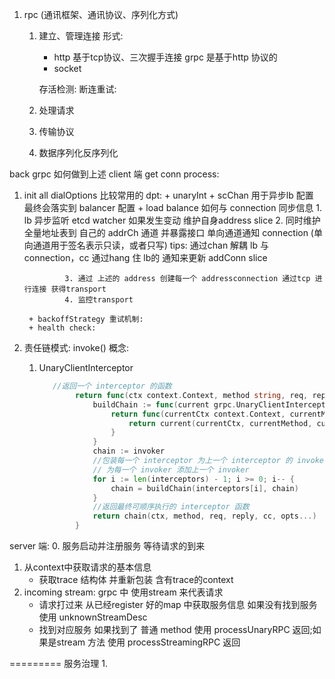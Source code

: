 1. rpc (通讯框架、通讯协议、序列化方式)
    1. 建立、管理连接
        形式:
        + http 
            基于tcp协议、三次握手连接 grpc 是基于http 协议的
        + socket
        
        存活检测: 
        断连重试:  
    2. 处理请求
    3. 传输协议
    4. 数据序列化反序列化

back grpc 如何做到上述 client 端 
get conn process: 
1. init all dialOptions 
    比较常用的 dpt:
        + unaryInt
        + scChan 用于异步lb 配置 最终会落实到 balancer 配置
            + load balance  如何与 connection 同步信息
                1. lb 异步监听 etcd watcher 如果发生变动 维护自身address slice
                2. 同时维护全量地址表到 自己的 addrCh 通道 并暴露接口 单向通道通知 connection (单向通道用于签名表示只读，或者只写)
                    tips: 通过chan 解耦 lb 与 connection，cc 通过hang 住 lb的 通知来更新 addConn slice
                    
                3. 通过 上述的 address 创建每一个 addressconnection 通过tcp 进行连接 获得transport
                4. 监控transport 
                
        + backoffStrategy 重试机制:
        + health check:
2. 责任链模式: invoke() 
    概念:
    1. UnaryClientInterceptor 
        ```go
           //返回一个 interceptor 的函数
           		return func(ctx context.Context, method string, req, reply interface{}, cc *grpc.ClientConn, invoker grpc.UnaryInvoker, opts ...grpc.CallOption) error {
           			buildChain := func(current grpc.UnaryClientInterceptor, next grpc.UnaryInvoker) grpc.UnaryInvoker {
           				return func(currentCtx context.Context, currentMethod string, currentReq, currentRepl interface{}, currentConn *grpc.ClientConn, currentOpts ...grpc.CallOption) error {
           					return current(currentCtx, currentMethod, currentReq, currentRepl, currentConn, next, currentOpts...)
           				}
           			}
           			chain := invoker
           			//包装每一个 interceptor 为上一个 interceptor 的 invoker
           			// 为每一个 invoker 添加上一个 invoker
           			for i := len(interceptors) - 1; i >= 0; i-- {
           				chain = buildChain(interceptors[i], chain)
           			}
           			//返回最终可顺序执行的 interceptor 函数
           			return chain(ctx, method, req, reply, cc, opts...)
           		}
        ```

server 端:
0. 服务启动并注册服务 等待请求的到来
1. 从context中获取请求的基本信息
    * 获取trace 结构体 并重新包装 含有trace的context
2. incoming stream: grpc 中 使用stream 来代表请求
    * 请求打过来 从已经register 好的map 中获取服务信息 如果没有找到服务 使用 unknownStreamDesc
    * 找到对应服务 如果找到了 普通 method 使用 processUnaryRPC 返回;如果是stream 方法 使用 processStreamingRPC 返回
         
=========
服务治理
1. 